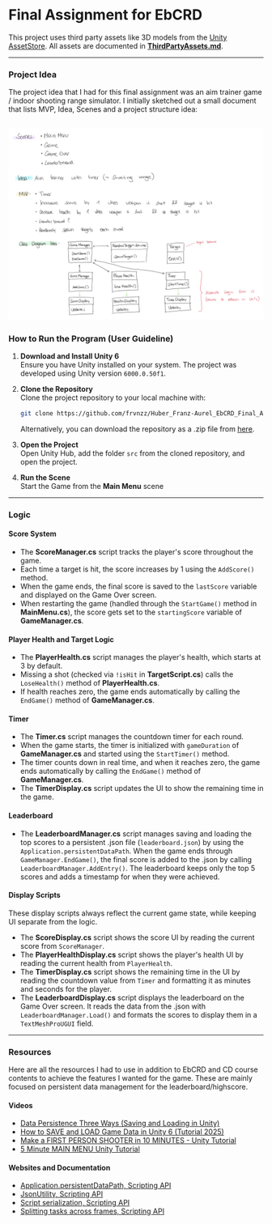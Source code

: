 # Final Assignment for EbCRD

This project uses third party assets like 3D models from the [Unity AssetStore](https://assetstore.unity.com/). All assets are documented in [**ThirdPartyAssets.md**](/ThirdPartyAssets.md).

---

### Project Idea

The project idea that I had for this final assignment was an aim trainer game / indoor shooting range simulator. I initially sketched out a small document that lists MVP, Idea, Scenes and a project structure idea:

![Project Idea Notes](/img/project_notes.png)
---

### How to Run the Program (User Guideline)
1. **Download and Install Unity 6**  
   Ensure you have Unity installed on your system. The project was developed using Unity version `6000.0.50f1`.  

2. **Clone the Repository**  
   Clone the project repository to your local machine with:
   ```bash
   git clone https://github.com/frvnzz/Huber_Franz-Aurel_EbCRD_Final_Assignment.git
   ```

   Alternatively, you can download the repository as a .zip file from 
   [here](https://github.com/frvnzz/Huber_Franz-Aurel_EbCRD_Final_Assignment/archive/refs/heads/main.zip).  

3. **Open the Project**  
   Open Unity Hub, add the folder `src` from the cloned repository, and open the project.  

4. **Run the Scene**  
   Start the Game from the **Main Menu** scene

---

### Logic

#### Score System
- The **ScoreManager.cs** script tracks the player's score throughout the game.
- Each time a target is hit, the score increases by 1 using the `AddScore()` method.
- When the game ends, the final score is saved to the `lastScore` variable and displayed on the Game Over screen.
- When restarting the game (handled through the `StartGame()` method in **MainMenu.cs**), the score gets set to the `startingScore` variable of **GameManager.cs**.

#### Player Health and Target Logic
- The **PlayerHealth.cs** script manages the player's health, which starts at 3 by default.
- Missing a shot (checked via `!isHit` in **TargetScript.cs**) calls the `LoseHealth()` method of **PlayerHealth.cs**.
- If health reaches zero, the game ends automatically by calling the `EndGame()` method of **GameManager.cs**.

#### Timer
- The **Timer.cs** script manages the countdown timer for each round.
- When the game starts, the timer is initialized with `gameDuration` of **GameManager.cs** and started using the `StartTimer()` method.
- The timer counts down in real time, and when it reaches zero, the game ends automatically by calling the `EndGame()` method of **GameManager.cs**.
- The **TimerDisplay.cs** script updates the UI to show the remaining time in the game.

#### Leaderboard
- The **LeaderboardManager.cs** script manages saving and loading the top scores to a persistent .json file (`leaderboard.json`) by using the `Application.persistentDataPath`. When the game ends through `GameManager.EndGame()`, the final score is added to the .json by calling `LeaderboardManager.AddEntry()`. The leaderboard keeps only the top 5 scores and adds a timestamp for when they were achieved.

#### Display Scripts

These display scripts always reflect the current game state, while keeping UI separate from the logic.

- The **ScoreDisplay.cs** script shows the score UI by reading the current score from `ScoreManager`.
- The **PlayerHealthDisplay.cs** script shows the player's health UI by reading the current health from `PlayerHealth`.
- The **TimerDisplay.cs** script shows the remaining time in the UI by reading the countdown value from `Timer` and formatting it as minutes and seconds for the player.
- The **LeaderboardDisplay.cs** script displays the leaderboard on the Game Over screen. It reads the data from the .json with `LeaderboardManager.Load()` and formats the scores to display them in a `TextMeshProUGUI` field.

---

### Resources

Here are all the resources I had to use in addition to EbCRD and CD course contents to achieve the features I wanted for the game. These are mainly focused on persistent data management for the leaderboard/highscore.

#### Videos

- [Data Persistence Three Ways (Saving and Loading in Unity)](https://www.youtube.com/watch?v=YfOsdfrMvVk)
- [How to SAVE and LOAD Game Data in Unity 6 (Tutorial 2025)](https://www.youtube.com/watch?v=llmaxNvwy4E)
- [Make a FIRST PERSON SHOOTER in 10 MINUTES - Unity Tutorial](https://www.youtube.com/watch?v=OFXvvuxqPNQ&t=357s)
- [5 Minute MAIN MENU Unity Tutorial](https://www.youtube.com/watch?v=-GWjA6dixV4&t=63s)

#### Websites and Documentation

- [Application.persistentDataPath, Scripting API](https://docs.unity3d.com/6000.1/Documentation/ScriptReference/Application-persistentDataPath.html)
- [JsonUtility, Scripting API](https://docs.unity3d.com/ScriptReference/JsonUtility.html)
- [Script serialization, Scripting API](https://docs.unity3d.com/6000.1/Documentation/Manual/script-serialization.html)
- [Splitting tasks across frames, Scripting API](https://docs.unity3d.com/6000.1/Documentation/Manual/coroutines.html)